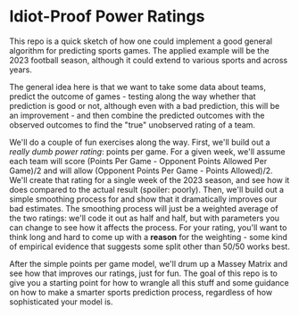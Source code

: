 # Idiot-Proof Power Ratings

This repo is a quick sketch of how one could implement a good general algorithm for predicting sports games. The applied example will be the 2023 football season, although it could extend to various sports and across years. 

The general idea here is that we want to take some data about teams, predict the outcome of games - testing along the way whether that prediction is good or not, although even with a bad prediction, this will be an improvement - and then combine the predicted outcomes with the observed outcomes to find the "true" unobserved rating of a team. 

We'll do a couple of fun exercises along the way. First, we'll build out a *really dumb power rating*: points per game. For a given week, we'll assume each team will score (Points Per Game - Opponent Points Allowed Per Game)/2 and will allow (Opponent Points Per Game - Points Allowed)/2. We'll create that rating for a single week of the 2023 season, and see how it does compared to the actual result (spoiler: poorly). Then, we'll build out a simple smoothing process for and show that it dramatically improves our bad estimates. The smoothing process will just be a weighted average of the two ratings: we'll code it out as half and half, but with parameters you can change to see how it affects the process. For your rating, you'll want to think long and hard to come up with a **reason** for the weighting - some kind of empirical evidence that suggests some split other than 50/50 works best. 

After the simple points per game model, we'll drum up a Massey Matrix and see how that improves our ratings, just for fun. The goal of this repo is to give you a starting point for how to wrangle all this stuff and some guidance on how to make a smarter sports prediction process, regardless of how sophisticated your model is. 